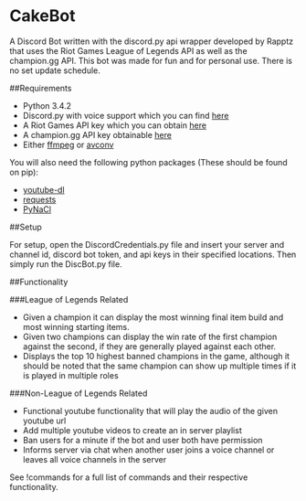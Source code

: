 # CakeBot
A Discord Bot written with the discord.py api wrapper developed by Rapptz that uses the Riot Games League of Legends API as well as the champion.gg API. This bot was made for fun and for personal use. There is no set update schedule. 

##Requirements

* Python 3.4.2
* Discord.py with voice support which you can find [here](https://github.com/Rapptz/discord.py)
* A Riot Games API key which you can obtain [here](https://developer.riotgames.com/)
* A champion.gg API key obtainable [here](http://api.champion.gg/)
* Either [ffmpeg](https://ffmpeg.org/download.html) or [avconv](https://libav.org/download/) 

You will also need the following python packages (These should be found on pip):
  * [youtube-dl](https://rg3.github.io/youtube-dl/) 
  * [requests](http://docs.python-requests.org/en/master/user/install/#install)
  * [PyNaCl](https://pypi.python.org/pypi/PyNaCl/)

##Setup

For setup, open the DiscordCredentials.py file and insert your server and channel id, discord bot token, and api keys in their specified locations. Then simply run the DiscBot.py file.

##Functionality

###League of Legends Related

  * Given a champion it can display the most winning final item build and most winning starting items.
  * Given two champions can display the win rate of the first champion against the second, if they are generally played against each other.
  * Displays the top 10 highest banned champions in the game, although it should be noted that the same champion can show up multiple times if it is played in 
    multiple roles

###Non-League of Legends Related

  * Functional youtube functionality that will play the audio of the given youtube url
  * Add multiple youtube videos to create an in server playlist
  * Ban users for a minute if the bot and user both have permission
  * Informs server via chat when another user joins a voice channel or leaves all voice channels in the server


See !commands for a full list of commands and their respective functionality.

